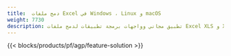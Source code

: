 ```yaml
---
title:  دمج ملفات Excel في Windows ، Linux و macOS
weight: 7730
description: تطبيق مجاني وواجهات برمجة تطبيقات لدمج ملفات Excel XLS و XLSX و CSV و TSV و ODS و SXC و FODS
---
```

{{< blocks/products/pf/agp/feature-solution >}} 


